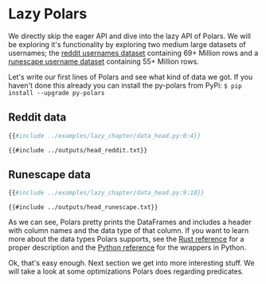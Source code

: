 # Lazy Polars
We directly skip the eager API and dive into the lazy API of Polars. We will be exploring it's functionality by exploring
two medium large datasets of usernames; the [reddit usernames dataset](https://www.reddit.com/r/datasets/comments/9i8s5j/dataset_metadata_for_69_million_reddit_users_in/)
containing 69+ Million rows and a [runescape username dataset](https://github.com/RuneStar/name-cleanup-2014) containing
55+ Million rows.

Let's write our first lines of Polars and see what kind of data we got. If you haven't done this already you can install
the py-polars from PyPi: `$ pip install --upgrade py-polars`

## Reddit data
```python
{{#include ../examples/lazy_chapter/data_head.py:0:4}}
```

```text
{{#include ../outputs/head_reddit.txt}}
```

## Runescape data
```python
{{#include ../examples/lazy_chapter/data_head.py:9:10}}
```

```text
{{#include ../outputs/head_runescape.txt}}
```

As we can see, Polars pretty prints the DataFrames and includes a header with column names and the data type of that column.
If you want to learn more about the data types Polars supports, 
see the [Rust reference](https://ritchie46.github.io/polars/polars/datatypes/enum.AnyType.html#variants) for a proper
description and the [Python reference](https://ritchie46.github.io/polars/pypolars/datatypes.html) for the wrappers in Python.

Ok, that's easy enough. Next section we get into more interesting stuff. We will take a look at some optimizations Polars 
does regarding predicates.

